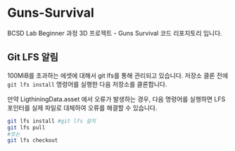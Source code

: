 # Guns-Survival
BCSD Lab Beginner 과정 3D 프로젝트 - Guns Survival 코드 리포지토리 입니다.

## Git LFS 알림
100MiB를 초과하는 에셋에 대해서 git lfs를 통해 관리되고 있습니다. 저장소 클론 전에 `git lfs install` 명령어를 실행한 다음 저장소를 클론합니다.

만약 LigthiningData.asset 에서 오류가 발생하는 경우, 다음 명령어를 실행하면 LFS 포인터를 실제 파일로 대체하여 오류를 해결할 수 있습니다.
```bash
git lfs install #git lfs 설치
git lfs pull
#또는
git lfs checkout
```
